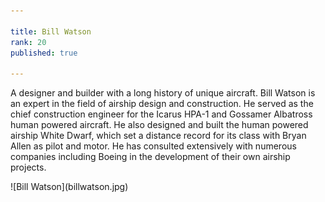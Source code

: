 ```yaml
---

title: Bill Watson
rank: 20
published: true

---
```


A designer and builder with a long history of unique aircraft. Bill Watson is an expert in the field of airship design and construction. He served as the chief construction engineer for the Icarus HPA-1 and Gossamer Albatross human powered aircraft. He also designed and built the human powered airship White Dwarf, which set a distance record for its class with Bryan Allen as pilot and motor. He has consulted extensively with numerous companies including Boeing in the development of their own airship projects.

<div>
![Bill Watson](billwatson.jpg)
</div>


